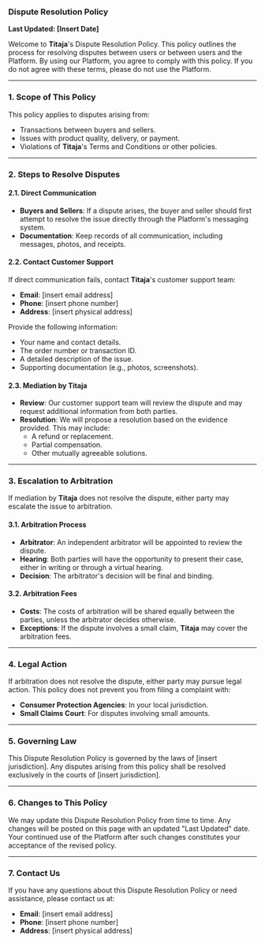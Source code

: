 ### **Dispute Resolution Policy**

**Last Updated: [Insert Date]**

Welcome to **Titaja**'s Dispute Resolution Policy. This policy outlines the process for resolving disputes between users or between users and the Platform. By using our Platform, you agree to comply with this policy. If you do not agree with these terms, please do not use the Platform.

---

### **1. Scope of This Policy**
This policy applies to disputes arising from:
- Transactions between buyers and sellers.
- Issues with product quality, delivery, or payment.
- Violations of **Titaja**'s Terms and Conditions or other policies.

---

### **2. Steps to Resolve Disputes**

#### **2.1. Direct Communication**
- **Buyers and Sellers**: If a dispute arises, the buyer and seller should first attempt to resolve the issue directly through the Platform's messaging system.
- **Documentation**: Keep records of all communication, including messages, photos, and receipts.

#### **2.2. Contact Customer Support**
If direct communication fails, contact **Titaja**'s customer support team:
- **Email**: [insert email address]
- **Phone**: [insert phone number]
- **Address**: [insert physical address]

Provide the following information:
- Your name and contact details.
- The order number or transaction ID.
- A detailed description of the issue.
- Supporting documentation (e.g., photos, screenshots).

#### **2.3. Mediation by Titaja**
- **Review**: Our customer support team will review the dispute and may request additional information from both parties.
- **Resolution**: We will propose a resolution based on the evidence provided. This may include:
  - A refund or replacement.
  - Partial compensation.
  - Other mutually agreeable solutions.

---

### **3. Escalation to Arbitration**
If mediation by **Titaja** does not resolve the dispute, either party may escalate the issue to arbitration.

#### **3.1. Arbitration Process**
- **Arbitrator**: An independent arbitrator will be appointed to review the dispute.
- **Hearing**: Both parties will have the opportunity to present their case, either in writing or through a virtual hearing.
- **Decision**: The arbitrator's decision will be final and binding.

#### **3.2. Arbitration Fees**
- **Costs**: The costs of arbitration will be shared equally between the parties, unless the arbitrator decides otherwise.
- **Exceptions**: If the dispute involves a small claim, **Titaja** may cover the arbitration fees.

---

### **4. Legal Action**
If arbitration does not resolve the dispute, either party may pursue legal action. This policy does not prevent you from filing a complaint with:
- **Consumer Protection Agencies**: In your local jurisdiction.
- **Small Claims Court**: For disputes involving small amounts.

---

### **5. Governing Law**
This Dispute Resolution Policy is governed by the laws of [insert jurisdiction]. Any disputes arising from this policy shall be resolved exclusively in the courts of [insert jurisdiction].

---

### **6. Changes to This Policy**
We may update this Dispute Resolution Policy from time to time. Any changes will be posted on this page with an updated "Last Updated" date. Your continued use of the Platform after such changes constitutes your acceptance of the revised policy.

---

### **7. Contact Us**
If you have any questions about this Dispute Resolution Policy or need assistance, please contact us at:
- **Email**: [insert email address]
- **Phone**: [insert phone number]
- **Address**: [insert physical address]